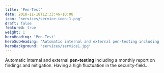 ```yaml
---
title: 'Pen-Test'
date: 2018-11-18T12:33:46+10:00
icon: 'services/service-icon-1.png'
draft: false
featured: true
weight: 1
heroHeading: 'Pen-Test'
heroSubHeading: 'Automatic internal and external pen-testing including a monthly report on findings and mitigation.'
heroBackground: 'services/service1.jpg'
---
```


Automatic internal and external **pen-testing** including a monthly report on findings and mitigation. Having a high fluctuation in the security-field...

